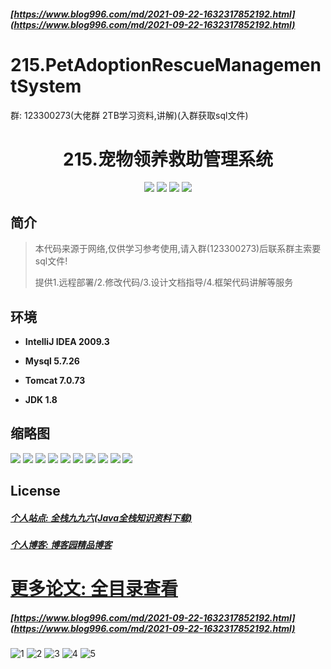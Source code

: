 ##### [https://www.blog996.com/md/2021-09-22-1632317852192.html](https://www.blog996.com/md/2021-09-22-1632317852192.html)

# 215.PetAdoptionRescueManagementSystem

<p>群: 123300273(大佬群 2TB学习资料,讲解)(入群获取sql文件)</p>

<p><h1 align="center">215.宠物领养救助管理系统</h1></p>


<p align="center">
	<img src="https://img.shields.io/badge/jdk-1.8-orange.svg"/>
    <img src="https://img.shields.io/badge/spring-5.x-lightgrey.svg"/>
    <img src="https://img.shields.io/badge/springmvc-3.x-blue.svg"/>
    <img src="https://img.shields.io/badge/mybatis-5.x-yellow.svg"/>
</p>

## 简介


> 本代码来源于网络,仅供学习参考使用,请入群(123300273)后联系群主索要sql文件!
>
> 提供1.远程部署/2.修改代码/3.设计文档指导/4.框架代码讲解等服务
>
>


## 环境

- <b>IntelliJ IDEA 2009.3</b>

- <b>Mysql 5.7.26</b>

- <b>Tomcat 7.0.73</b>

- <b>JDK 1.8</b>




## 缩略图

![](https://img2023.cnblogs.com/blog/588112/202302/588112-20230219102037319-1691685058.png)
![](https://img2023.cnblogs.com/blog/588112/202302/588112-20230219102046911-1708052835.png)
![](https://img2023.cnblogs.com/blog/588112/202302/588112-20230219102052433-988985122.png)
![](https://img2023.cnblogs.com/blog/588112/202302/588112-20230219102100125-696087835.png)
![](https://img2023.cnblogs.com/blog/588112/202302/588112-20230219102103990-501552774.png)
![](https://img2023.cnblogs.com/blog/588112/202302/588112-20230219102107793-1068350641.png)
![](https://img2023.cnblogs.com/blog/588112/202302/588112-20230219102112068-1421086747.png)
![](https://img2023.cnblogs.com/blog/588112/202302/588112-20230219102117006-1345859685.png)
![](https://img2023.cnblogs.com/blog/588112/202302/588112-20230219102121715-304651469.png)
![](https://img2023.cnblogs.com/blog/588112/202302/588112-20230219102126665-750888158.png)


## License

##### [个人站点: 全栈九九六(Java全栈知识资料下载)](https://www.blog996.com/)
##### [个人博客: 博客园精品博客](https://www.cnblogs.com/yysbolg/)


# [更多论文: 全目录查看](https://www.blog996.com/md/2021-09-22-1632317852192.html)
##### [https://www.blog996.com/md/2021-09-22-1632317852192.html](https://www.blog996.com/md/2021-09-22-1632317852192.html)

![1](https://img2022.cnblogs.com/blog/588112/202209/588112-20220922103526339-1493007170.png)
![2](https://img2022.cnblogs.com/blog/588112/202209/588112-20220922103543790-1329624097.png)
![3](https://img2022.cnblogs.com/blog/588112/202209/588112-20220922103559105-1654136839.png)
![4](https://img2022.cnblogs.com/blog/588112/202209/588112-20220922103617450-1858868571.png)
![5](https://img2022.cnblogs.com/blog/588112/202209/588112-20220922103637646-959105862.png)





